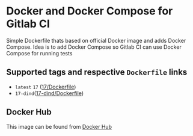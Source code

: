 # Docker and Docker Compose for Gitlab CI

Simple Dockerfile thats based on official Docker image and adds Docker Compose.
Idea is to add Docker Compose so Gitlab CI can use Docker Compose for running tests

## Supported tags and respective `Dockerfile` links

- `latest` `17` ([17/Dockerfile](https://github.com/siimeon/DockerComposeGitlabCI/blob/17/Dockerfile))
- `17-dind`([17-dind/Dockerfile](https://github.com/siimeon/DockerComposeGitlabCI/blob/17-dind/Dockerfile))

## Docker Hub

This image can be found from [Docker Hub](https://hub.docker.com/r/siimeon/dockercomposegitlabci/)

